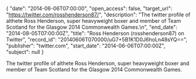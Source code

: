 {
  "date": "2014-06-06T07:00:00", 
  "open_access": false, 
  "target_url": "https://twitter.com/rosshenderson87/", 
  "description": "The twitter profile of althete Ross Henderson, super heavyweight boxer and member of Team Scotland for the Glasgow 2014 Commonwealth Games.\n", 
  "end_date": "2014-08-05T07:00:00Z", 
  "title": "Ross Henderson (rosshenderson87) on Twitter", 
  "record_id": "20140606T070000/uG7+5B1K1D0J6hoLn48sYQ==", 
  "publisher": "twitter.com", 
  "start_date": "2014-06-06T07:00:00Z", 
  "subject": null
}

The twitter profile of althete Ross Henderson, super heavyweight boxer and member of Team Scotland for the Glasgow 2014 Commonwealth Games.
